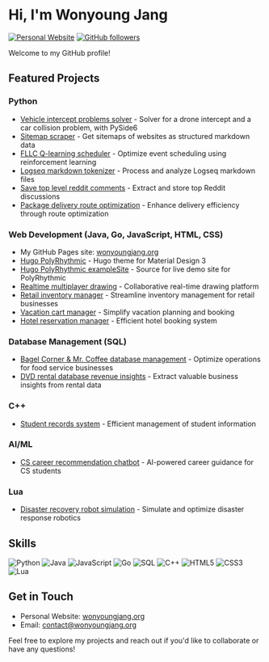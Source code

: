 # Hi, I'm Wonyoung Jang

[![Personal Website](https://img.shields.io/badge/Website-wonyoungjang.org-blue?style=flat-square&logo=google-chrome)](https://wonyoungjang.org)
[![GitHub followers](https://img.shields.io/github/followers/wonyoung-jang?label=Follow&style=social)](https://github.com/wonyoung-jang)

Welcome to my GitHub profile!

## Featured Projects

### Python
- [Vehicle intercept problems solver](https://github.com/wonyoung-jang/vehicle-intercept-gui) - Solver for a drone intercept and a car collision problem, with PySide6
- [Sitemap scraper](https://github.com/wonyoung-jang/sitemap-scraper) - Get sitemaps of websites as structured markdown data
- [FLLC Q-learning scheduler](https://github.com/wonyoung-jang/fllc-qlearning-scheduler) - Optimize event scheduling using reinforcement learning
- [Logseq markdown tokenizer](https://github.com/wonyoung-jang/logseq-tokenizer) - Process and analyze Logseq markdown files
- [Save top level reddit comments](https://github.com/wonyoung-jang/top-reddit-comments) - Extract and store top Reddit discussions
- [Package delivery route optimization](https://github.com/wonyoung-jang/package-delivery-network) - Enhance delivery efficiency through route optimization

### Web Development (Java, Go, JavaScript, HTML, CSS)
- My GitHub Pages site: [wonyoungjang.org](https://wonyoungjang.org)
- [Hugo PolyRhythmic](https://github.com/wonyoung-jang/hugo-PolyRhythmic) - Hugo theme for Material Design 3
- [Hugo PolyRhythmic exampleSite](https://github.com/wonyoung-jang/hugo-PolyRhythmic-demo) - Source for live demo site for PolyRhythmic
- [Realtime multiplayer drawing](https://github.com/wonyoung-jang/realtime-multiplayer-drawing) - Collaborative real-time drawing platform
- [Retail inventory manager](https://github.com/wonyoung-jang/retail-inventory-manager) - Streamline inventory management for retail businesses
- [Vacation cart manager](https://github.com/wonyoung-jang/vacation-cart-manager) - Simplify vacation planning and booking
- [Hotel reservation manager](https://github.com/wonyoung-jang/Hotel-Reservation-Manager) - Efficient hotel booking system

### Database Management (SQL)
- [Bagel Corner & Mr. Coffee database management](https://github.com/wonyoung-jang/bagel-coffee-stores) - Optimize operations for food service businesses
- [DVD rental database revenue insights](https://github.com/wonyoung-jang/dvd-rental-revenue) - Extract valuable business insights from rental data

### C++
- [Student records system](https://github.com/wonyoung-jang/Student-Record-System) - Efficient management of student information

### AI/ML
- [CS career recommendation chatbot](https://github.com/wonyoung-jang/cs-career-chatbot) - AI-powered career guidance for CS students

### Lua
- [Disaster recovery robot simulation](https://github.com/wonyoung-jang/Disaster-Recovery-Robot) - Simulate and optimize disaster response robotics

## Skills

![Python](https://img.shields.io/badge/-Python-3776AB?style=flat-square&logo=Python&logoColor=white)
![Java](https://img.shields.io/badge/-Java-007396?style=flat-square&logo=Java&logoColor=white)
![JavaScript](https://img.shields.io/badge/-JavaScript-F7DF1E?style=flat-square&logo=JavaScript&logoColor=black)
![Go](https://img.shields.io/badge/-Go-00ADD8?style=flat-square&logo=Go&logoColor=white)
![SQL](https://img.shields.io/badge/-SQL-4479A1?style=flat-square&logo=MySQL&logoColor=white)
![C++](https://img.shields.io/badge/-C++-00599C?style=flat-square&logo=C%2B%2B&logoColor=white)
![HTML5](https://img.shields.io/badge/-HTML5-E34F26?style=flat-square&logo=HTML5&logoColor=white)
![CSS3](https://img.shields.io/badge/-CSS3-1572B6?style=flat-square&logo=CSS3&logoColor=white)
![Lua](https://img.shields.io/badge/-Lua-2C2D72?style=flat-square&logo=Lua&logoColor=white)

## Get in Touch

- Personal Website: [wonyoungjang.org](https://wonyoungjang.org)
- Email: contact@wonyoungjang.org

Feel free to explore my projects and reach out if you'd like to collaborate or have any questions!
